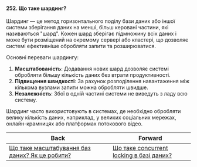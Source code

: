 #### 252. Що таке шардинг?

Шардинг — це метод горизонтального поділу бази даних або іншої системи зберігання даних на менші, більш керовані частини, які називаються "шард". Кожен шард зберігає підмножину всіх даних і може бути розміщений на окремому сервері або кластері, що дозволяє системі ефективніше обробляти запити та розширюватися. 

Основні переваги шардингу:

1. **Масштабованість**: Додавання нових шард дозволяє системі обробляти більшу кількість даних без втрати продуктивності.
2. **Підвищення швидкості**: За рахунок розподілення навантаження між кількома вузлами запити можна обробляти швидше.
3. **Незалежність**: Збої в одній частині системи не виведуть з ладу всю систему.

Шардинг часто використовують в системах, де необхідно обробляти велику кількість даних, наприклад, у великих соціальних мережах, онлайн-крамницях або платформах потокового відео.

| Back | Forward |
|---|---|
| [Що таке масштабування баз даних? Як це робити?](/ua/senior/database/what-is-database-scaling-how-to-do-it.md)  | [Що таке concurrent locking в базі даних?](/ua/senior/database/what-is-concurrent-locking-in-a-database.md) |